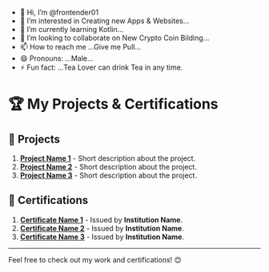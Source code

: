 - 👋 Hi, I’m @frontender01
- 👀 I’m interested in Creating new Apps & Websites...
- 🌱 I’m currently learning Kotlin...
- 💞️ I’m looking to collaborate on New Crypto Coin Bilding...
- 📫 How to reach me ...Give me Pull...
- 😄 Pronouns: ...Male...
- ⚡ Fun fact: ...Tea Lover can drink Tea in any time.

# 🏆 My Projects & Certifications

## 🚀 Projects
1. **[Project Name 1](Project_Link_1)** - Short description about the project.
2. **[Project Name 2](Project_Link_2)** - Short description about the project.
3. **[Project Name 3](Project_Link_3)** - Short description about the project.

## 📜 Certifications
1. **[Certificate Name 1](Certificate_Link_1)** - Issued by **Institution Name**.
2. **[Certificate Name 2](Certificate_Link_2)** - Issued by **Institution Name**.
3. **[Certificate Name 3](Certificate_Link_3)** - Issued by **Institution Name**.

---
Feel free to check out my work and certifications! 😊

<!---
frontender01/frontender01 is a ✨ special ✨ repository because its `README.md` (this file) appears on your GitHub profile.
You can click the Preview link to take a look at your changes.
--->
